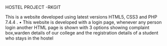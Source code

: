 HOSTEL PROJECT -RKGIT


This is a website developed using latest versions  HTML5, CSS3 and  PHP 7.4.4 .
•	This website is developed with a login page, whenever any person login another HTML page is shown with 3 options showing
        complaint box,warden details of our college and the registration details of a student who stays in the hostel
